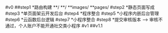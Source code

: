 #v0
	##step1
    	*路由构建
			**/
			**/
				**images/
				**pages/
	#step2
    	*静态页面写成
  	#step3
    	*单页面架云开发后台
	#step4
    	*程序整合
	#step5 
    	*小程序内嵌后台管理
	#step6
    	*云函数后台逻辑
	#step7
    	*小程序整合
	#step8
		*提交审核版本	-->	审核不通过，个人账户不能开通社交类小程序
#v1
  ##v1.1
